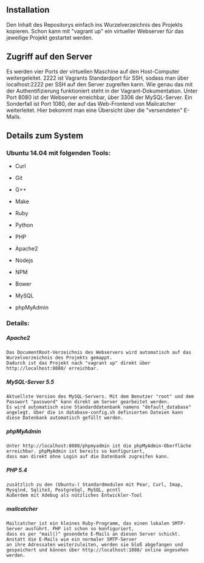 ## Installation
Den Inhalt des Repositorys einfach ins Wurzelverzeichnis des Projekts kopieren. Schon kann mit "vagrant up" ein
virtueller Webserver für das jeweilige Projekt gestartet werden.

## Zugriff auf den Server
Es werden vier Ports der virtuellen Maschine auf den Host-Computer weitergeleitet. 
2222 ist Vagrants Standardport für SSH, sodass man über localhost:2222 per SSH auf den Server zugreifen kann. 
Wie genau das mit der Authentifizierung funktioniert steht in der Vagrant-Dokumentation.
Unter Port 8080 ist der Webserver erreichbar, über 3306 der MySQL-Server.
Ein Sonderfall ist Port 1080, der auf das Web-Frontend von Mailcatcher weiterleitet. Hier bekommt man eine Übersicht über die "versendeten" E-Mails.

## Details zum System
### Ubuntu 14.04 mit folgenden Tools:

- Curl
- Git
- G++
- Make


- Ruby
- Python
- PHP


- Apache2
- Nodejs
- NPM
- Bower


- MySQL
- phpMyAdmin

### Details:
##### Apache2
    Das DocumentRoot-Verzeichnis des Webservers wird automatisch auf das Wurzelverzeichnis des Projekts gemappt.
    Dadurch ist das Projekt nach "vagrant up" direkt über http://localhost:8080/ erreichbar.

##### MySQL-Server 5.5
    Aktuellste Version des MySQL-Servers. Mit dem Benutzer "root" und dem Passwort "password" kann direkt am Server gearbeitet werden. 
    Es wird automatisch eine Standarddatenbank namens "default_database" angelegt. Über die in database-config.sh definierten Dateien kann diese Datenbank automatisch gefüllt werden.

##### phpMyAdmin
    Unter http://localhost:8080/phpmyadmin ist die phpMyAdmin-Oberfläche erreichbar. phpMyAdmin ist bereits so konfiguriert,
    dass man direkt ohne Login auf die Datenbank zugreifen kann.

##### PHP 5.4
    zusätzlich zu den (Ubuntu-) Standardmodulen mit Pear, Curl, Imap, Mysqlnd, Sqlite3, PostgreSql, MySQL, pcntl
    Außerdem mit Xdebug als nützliches Entwickler-Tool 

##### mailcatcher
    Mailcatcher ist ein kleines Ruby-Programm, das einen lokalen SMTP-Server ausführt. PHP ist schon so konfiguriert,
    dass es per "mail()" gesendete E-Mails an diesen Server schickt. Anstatt die E-Mails wie ein normaler SMTP-Server
    an ihre Adressaten weiterzuleiten, werden sie bloß abgefangen und gespeichert und können über http://localhost:1080/ online angesehen werden.